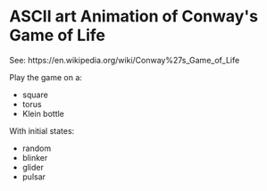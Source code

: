 <head> 
<h1> ASCII art Animation of Conway's Game of Life </h1> 
<p> See:  https://en.wikipedia.org/wiki/Conway%27s_Game_of_Life </p>
</head>
<body>
Play the game on a: 
<p> </p>
<ul>
<li> square </li>
<li> torus </li>
<li> Klein bottle </li>
</ul>
With initial states: 
<p> </p>
<ul>
<li> random </li>
<li> blinker </li>
<li> glider </li>
<li> pulsar </li>
</ul>
</body>
